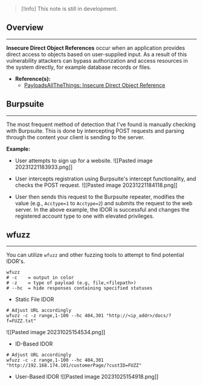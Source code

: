 
> [!info]
> This note is still in development.

## Overview
---
**Insecure Direct Object References** occur when an application provides direct access to objects based on user-supplied input. As a result of this vulnerability attackers can bypass authorization and access resources in the system directly, for example database records or files.

- **Reference(s):** 
	- [PayloadsAllTheThings: Insecure Direct Object Reference](https://swisskyrepo.github.io/PayloadsAllTheThings/Insecure%20Direct%20Object%20References/)

## Burpsuite
---
The most frequent method of detection that I've found is manually checking with Burpsuite.  This is done by intercepting POST requests and parsing through the content your client is sending to the server.

**Example:**

- User attempts to sign up for a website.
![[Pasted image 20231221183933.png]]

- User intercepts registration using Burpsuite's intercept functionality, and checks the POST request.
![[Pasted image 20231221184118.png]]

- User then sends this request to the Burpsuite repeater, modifies the value (e.g., `Acctype=1` to `Acctype=2`) and submits the request to the web server.  In the above example, the IDOR is successful and changes the registered account type to one with elevated privileges.
## wfuzz
---
You can utilize `wfuzz` and other fuzzing tools to attempt to find potential IDOR's.

```shell
wfuzz
# -c    = output in color
# -z    = type of payload (e.g, file,<filepath>)
# --hc  = hide responses containing specified statuses
```

- Static File IDOR
```shell
# Adjust URL accordingly
wfuzz -c -z range,1-100 --hc 404,301 "http://<ip_addr>/docs/?f=FUZZ.txt"
```
![[Pasted image 20231025154534.png]]

- ID-Based IDOR
```shell
# Adjust URL accordingly
wfuzz -c -z range,1-100 --hc 404,301 "http://192.168.174.101/customerPage/?custID=FUZZ"
```

- User-Based IDOR
![[Pasted image 20231025154918.png]]
